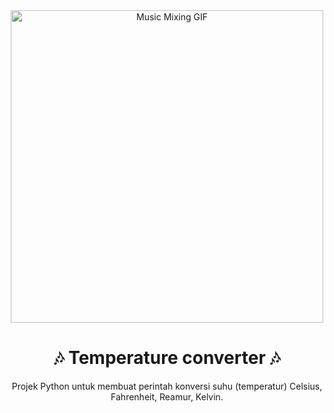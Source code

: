 <div align="center">
<img src="https://media.giphy.com/media/v1.Y2lkPTc5MGI3NjExM2ZicTlyYnFscmdkdXNydGg1azJwcjB1aHNjY2EydjU1NGk1eHB1dCZlcD12MV9pbnRlcm5hbF9naWZfYnlfaWQmY3Q9Zw/26BkP2y18j8Q1jY4g/giphy.gif" alt="Music Mixing GIF" width="500"/>
<h1>🎶 Temperature converter 🎶</h1>
<p>Projek Python untuk membuat perintah konversi suhu (temperatur) Celsius, Fahrenheit, Reamur, Kelvin.</p>
</div>